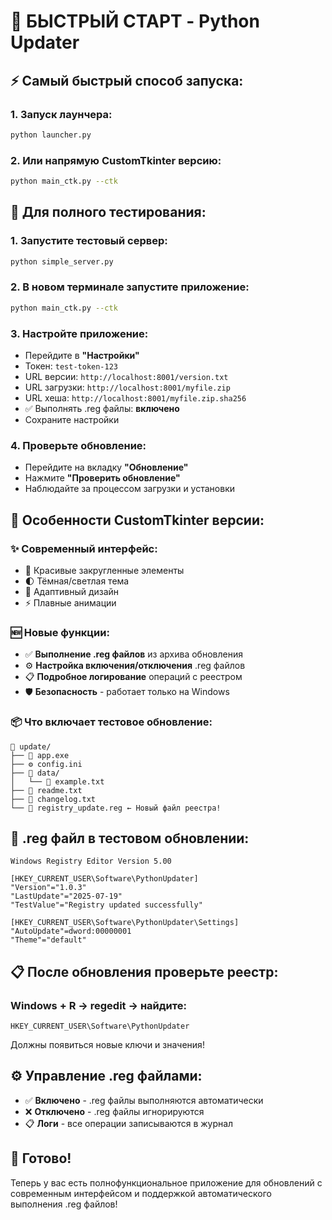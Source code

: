# 🚀 БЫСТРЫЙ СТАРТ - Python Updater

## ⚡ Самый быстрый способ запуска:

### 1. Запуск лаунчера:
```bash
python launcher.py
```

### 2. Или напрямую CustomTkinter версию:
```bash
python main_ctk.py --ctk
```

## 🎯 Для полного тестирования:

### 1. Запустите тестовый сервер:
```bash
python simple_server.py
```

### 2. В новом терминале запустите приложение:
```bash
python main_ctk.py --ctk
```

### 3. Настройте приложение:
- Перейдите в **"Настройки"**
- Токен: `test-token-123`
- URL версии: `http://localhost:8001/version.txt`
- URL загрузки: `http://localhost:8001/myfile.zip`
- URL хеша: `http://localhost:8001/myfile.zip.sha256`
- ✅ Выполнять .reg файлы: **включено**
- Сохраните настройки

### 4. Проверьте обновление:
- Перейдите на вкладку **"Обновление"**
- Нажмите **"Проверить обновление"**
- Наблюдайте за процессом загрузки и установки

## 🎨 Особенности CustomTkinter версии:

### ✨ Современный интерфейс:
- 🎨 Красивые закругленные элементы
- 🌓 Тёмная/светлая тема
- 📱 Адаптивный дизайн
- ⚡ Плавные анимации

### 🆕 Новые функции:
- ✅ **Выполнение .reg файлов** из архива обновления
- ⚙️ **Настройка включения/отключения** .reg файлов
- 📋 **Подробное логирование** операций с реестром
- 🛡️ **Безопасность** - работает только на Windows

### 📦 Что включает тестовое обновление:
```
📁 update/
├── 📄 app.exe
├── ⚙️ config.ini
├── 📁 data/
│   └── 📄 example.txt
├── 📄 readme.txt
├── 📄 changelog.txt
└── 🔧 registry_update.reg ← Новый файл реестра!
```

## 🔧 .reg файл в тестовом обновлении:

```registry
Windows Registry Editor Version 5.00

[HKEY_CURRENT_USER\Software\PythonUpdater]
"Version"="1.0.3"
"LastUpdate"="2025-07-19"
"TestValue"="Registry updated successfully"

[HKEY_CURRENT_USER\Software\PythonUpdater\Settings]
"AutoUpdate"=dword:00000001
"Theme"="default"
```

## 📋 После обновления проверьте реестр:

### Windows + R → regedit → найдите:
```
HKEY_CURRENT_USER\Software\PythonUpdater
```

Должны появиться новые ключи и значения!

## ⚙️ Управление .reg файлами:

- ✅ **Включено** - .reg файлы выполняются автоматически
- ❌ **Отключено** - .reg файлы игнорируются
- 📋 **Логи** - все операции записываются в журнал

## 🎉 Готово!

Теперь у вас есть полнофункциональное приложение для обновлений с современным интерфейсом и поддержкой автоматического выполнения .reg файлов!
